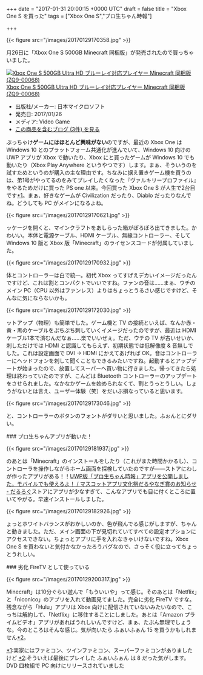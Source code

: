 
+++
date = "2017-01-31 20:00:15 +0000 UTC"
draft = false
title = "Xbox One S を買った"
tags = ["Xbox One S","プロ生ちゃん時報"]

+++


{{< figure src="/images/20170129170358.jpg"  >}}

月26日に「Xbox One S 500GB Minecraft 同梱版」が発売されたので買っちゃいました。<div class="hatena-asin-detail"><a href="http://www.amazon.co.jp/exec/obidos/ASIN/B01MYUZDKY/bestylesnet-22/"><img src="https://images-fe.ssl-images-amazon.com/images/I/51iecaND2fL._SL160_.jpg" class="hatena-asin-detail-image" alt="Xbox One S 500GB Ultra HD ブルーレイ対応プレイヤー Minecraft 同梱版 (ZQ9-00068)" title="Xbox One S 500GB Ultra HD ブルーレイ対応プレイヤー Minecraft 同梱版 (ZQ9-00068)"/></a><div class="hatena-asin-detail-info"><a href="http://www.amazon.co.jp/exec/obidos/ASIN/B01MYUZDKY/bestylesnet-22/">Xbox One S 500GB Ultra HD ブルーレイ対応プレイヤー Minecraft 同梱版 (ZQ9-00068)</a><ul><li><span class="hatena-asin-detail-label">出版社/メーカー:</span> 日本マイクロソフト</li><li><span class="hatena-asin-detail-label">発売日:</span> 2017/01/26</li><li><span class="hatena-asin-detail-label">メディア:</span> Video Game</li><li><a href="http://d.hatena.ne.jp/asin/B01MYUZDKY/bestylesnet-22" target="_blank">この商品を含むブログ (3件) を見る</a></li></ul></div><div class="hatena-asin-detail-foot"></div></div>ぶっちゃけ**ゲームにはほとんど興味がない**のですが、最近の Xbox One は Windows 10 とのプラットフォーム共通化が進んでいて、Windows 10 向けの UWP アプリが Xbox で動いたり、Xbox にと買ったゲームが Windows 10 でも動いたり（Xbox Play Anywhere というやつです）します。まぁ、そういうのを試すためというのが購入の主な理由です。ちなみに据え置きゲーム機を買うのは、弟1号がやってるのをみてプレイしたくなった『ヴァルキリープロファイル』をやるためだけに買った PS one 以来。今回買った Xbox One S が人生で2台目です<a href="#f-4a653223" name="fn-4a653223" title="実家にはファミコン、ツインファミコン、スーパーファミコンがありましたけど">*1</a>。まぁ、好きなゲームが Civilization だったり、Diablo だったりなんでね。どうしても PC がメインになるよね。

{{< figure src="/images/20170129170621.jpg"  >}}

ッケージを開くと、マインクラフトをあしらった箱がぽろぽろ出てきました。かわいい。本体と電源ケーブル、HDMI ケーブル、無線コントローラー、そして Windows 10 版と Xbox 版「Minecraft」のライセンスコードが付属していました。

{{< figure src="/images/20170129170932.jpg"  >}}

体とコントローラーは白で統一。初代 Xbox ってすげえデカいイメージだったんですけど、これは割とコンパクトでいいですね。ファンの音は……まぁ、ウチのメイン PC（CPU 以外はファンレス）よりはちょっとうるさい感じですけど、そんなに気にならないかも。

{{< figure src="/images/20170129172030.jpg"  >}}

ットアップ（物理）も簡単でした。ゲーム機と TV の接続といえば、なんか赤・黄・黒のケーブルをぷちぷち刺していくイメージだったのですが、最近は HDMI ケーブル1本で済むんだなぁ……楽でいいぜぇ。ただ、ウチの TV が古いせいか、刺しただけでは HDMI と認識してもらえず、初期状態では低解像度 &amp; 音無しでした。これは設定画面で DVI → HDMI にかえてあげれば OK。音はコントローラーにヘッドフォンを刺して聞くこともできるみたいですね。起動するとアップデートが始まったので、放置してスーパーへ買い物に行きました。帰ってきたら処理は終わっていたのですが、こんどは Bluetooth コントローラーのアップデートをさせられました。なかなかゲームを始められなくて、割とうっとうしい。しょうがないとは言え、ユーザー体験（笑）をだいぶ損なっていると思います。

{{< figure src="/images/20170129173046.jpg"  >}}

と、コントローラーのボタンのフォントがダサいと思いました。ふぉんとにダサい。

<div class="section">
    ### プロ生ちゃんアプリが動いた！
    

{{< figure src="/images/20170129181937.jpg"  >}}

のあとは「Minecraft」のインストールをしたり（これがまた時間かかるし）、コントローラを操作しながらホーム画面を探検していたのですが――ストアにわしが作ったアプリがある！！[UWP版「プロ生ちゃん時報」アプリを公開しました。モバイルでも使えるよ！ / マスコットアプリ文化祭だるやなぎ賞のお知らせ - だるろぐ](https://blog.daruyanagi.jp/entry/2016/10/07/172125)ストアにアプリが少なすぎて、こんなアプリでも目に付くところに置いてやがる。早速インストールしました。

{{< figure src="/images/20170129182926.jpg"  >}}

ょっとホワイトバランスがおかしいのか、色が飛んでる感じがしますが、ちゃんと動きました。ただ、メイン画面の下が見切れていてすべての設定オプションにアクセスできない。ちょっとアプリに手を入れなきゃいけないですね。Xbox One S を買わないと気付かなかったろうバグなので、さっそく役に立ってちょっとうれしい。

</div>
<div class="section">
    ### 劣化 FireTV として使っている
    

{{< figure src="/images/20170129200317.jpg"  >}}

Minecraft」は10分ぐらい遊んで「もういいや」って感じ。そのあとは「Netflix」と「niconico」のアプリを入れて動画見てました。完全に劣化 FireTV ですな。残念ながら「Hulu」アプリは Xbox 向けに配信されていないみたいなので、こっちは解約して、「Netflix」に移住することにしました。あとは「Amazon プライムビデオ」アプリがあればうれしいんですけど、まぁ、たぶん無理でしょうな。今のところはそんな感じ。気が向いたら ふぁいふぁん 15 を買うかもしれません<a href="#f-e5649e19" name="fn-e5649e19" title="そういえば最後にプレイした ふぁいふぁん は 8 だった気がします。DVD 四枚組で PC 向けにリリースされていました">*2</a>。

</div><div class="footnote">
<a href="#fn-4a653223" name="f-4a653223" class="footnote-number">*1</a><span class="footnote-delimiter">:</span><span class="footnote-text">実家にはファミコン、ツインファミコン、スーパーファミコンがありましたけど</span>
<a href="#fn-e5649e19" name="f-e5649e19" class="footnote-number">*2</a><span class="footnote-delimiter">:</span><span class="footnote-text">そういえば最後にプレイした ふぁいふぁん は 8 だった気がします。DVD 四枚組で PC 向けにリリースされていました</span>
</div>

